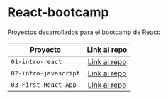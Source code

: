 # React-bootcamp 

Proyectos desarrollados para el bootcamp de React:

| Proyecto | Link al repo |
| ------------- |:----------:|
|`01-intro-react`|[Link al repo](https://github.com/AntonioRValdivia/01-intro-react)|
|`02-intro-javascript`|[Link al repo](https://github.com/AntonioRValdivia/02-intro-javascript)|
|`03-First-React-App`|[Link al repo]()|


